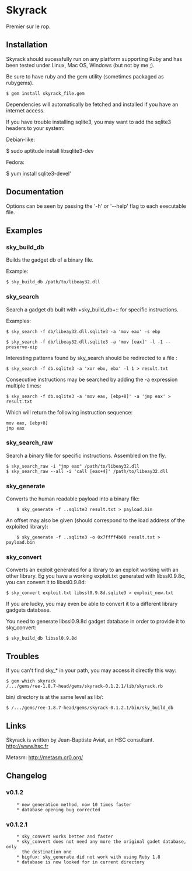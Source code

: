 # Skyrack

Premier sur le rop.

## Installation

Skyrack should sucessfully run on any platform supporting Ruby and has been
tested under Linux, Mac OS, Windows (but not by me ;).

Be sure to have ruby and the gem utility (sometimes packaged as rubygems).

    $ gem install skyrack_file.gem

Dependencies will automatically be fetched and installed if you have an internet
access.

If you have trouble installing sqlite3, you may want to add the sqlite3 headers
to your system:

Debian-like:

   $ sudo aptitude install libsqlite3-dev

Fedora:

   $ yum install sqlite3-devel'


## Documentation

Options can be seen by passing the '-h' or '--help' flag to each executable
file.

## Examples

### sky_build_db
Builds the gadget db of a binary file.

Example:

    $ sky_build_db /path/to/libeay32.dll

### sky_search
Search a gadget db built with +sky_build_db+:: for specific instructions.

Examples:

    $ sky_search -f db/libeay32.dll.sqlite3 -a 'mov eax' -s ebp

    $ sky_search -f db/libeay32.dll.sqlite3 -a 'mov [eax]' -l -1 --preserve-eip

Interesting patterns found by sky_search should be redirected to a file :

    $ sky_search -f db.sqlite3 -a 'xor ebx, ebx' -l 1 > result.txt

Consecutive instructions may be searched by adding the -a expression multiple
times:

    $ sky_search -f db.sqlite3 -a 'mov eax, [ebp+8]' -a 'jmp eax' > result.txt

Which will return the following instruction sequence:

```Assembly
mov eax, [ebp+8]
jmp eax
```


### sky_search_raw
Search a binary file for specific instructions. Assembled on the fly.

    $ sky_search_raw -i "jmp eax" /path/to/libeay32.dll
    $ sky_search_raw --all -i 'call [eax+4]' /path/to/libeay32.dll


### sky_generate

Converts the human readable payload into a binary file:

		$ sky_generate -f ..sqlite3 result.txt > payload.bin

An offset may also be given (should correspond to the load address of the
exploited library):

		$ sky_generate -f ..sqlite3 -o 0x7ffff4b00 result.txt > payload.bin

### sky_convert

Converts an exploit generated for a library to an exploit working with an other
library. Eg you have a working exploit.txt generated with libssl0.9.8c, you can
convert it to libssl0.9.8d:

    $ sky_convert exploit.txt libssl0.9.8d.sqlite3 > exploit_new.txt

If you are lucky, you may even be able to convert it to a different library
gadgets database.

You need to generate libssl0.9.8d gadget database in order to provide it to
sky_convert:

    $ sky_build_db libssl0.9.8d

## Troubles

If you can't find sky_* in your path, you may access it directly this way:

    $ gem which skyrack
    /.../gems/ree-1.8.7-head/gems/skyrack-0.1.2.1/lib/skyrack.rb

bin/ directory is at the same level as lib/:

    $ /.../gems/ree-1.8.7-head/gems/skyrack-0.1.2.1/bin/sky_build_db

## Links

Skyrack is written by Jean-Baptiste Aviat, an HSC consultant.
http://www.hsc.fr

Metasm: http://metasm.cr0.org/


## Changelog

### v0.1.2
        * new generation method, now 10 times faster
        * database opening bug corrected

### v0.1.2.1
        * sky_convert works better and faster
        * sky_convert does not need any more the original gadet database, only
          the destination one
        * bigfux: sky_generate did not work with using Ruby 1.8
        * database is now looked for in current directory

